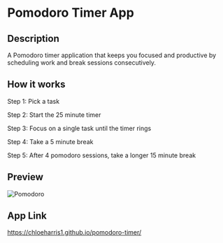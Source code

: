 # Pomodoro Timer App

## Description

A Pomodoro timer application that keeps you focused and productive by scheduling work and break sessions consecutively.

## How it works

Step 1: Pick a task

Step 2: Start the 25 minute timer

Step 3: Focus on a single task until the timer rings

Step 4: Take a 5 minute break

Step 5: After 4 pomodoro sessions, take a longer 15 minute break

## Preview

![Pomodoro](https://user-images.githubusercontent.com/89039793/154572657-713488ce-2d04-4123-bb41-621b340b7375.gif)


## App Link
https://chloeharris1.github.io/pomodoro-timer/
